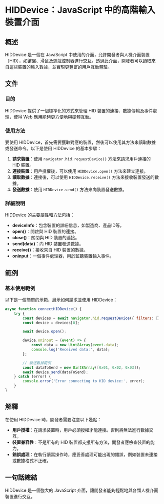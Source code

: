 <!--
Meta Description: # HIDDevice：JavaScript 中的高階輸入裝置介面 ## 概述 HIDDevice 是一個在 JavaScript 中使用的介面，允許開發者與人機介面裝置（HID），如鍵盤、滑鼠及遊戲控制器進行交互。透過此介面，開發者可以讀取來自這些裝置的輸入數據，並實現更豐富的用戶互動體驗。 ##...
Meta Keywords: hiddevice, hid, data, device, javascript
-->

# HIDDevice：JavaScript 中的高階輸入裝置介面

## 概述
HIDDevice 是一個在 JavaScript 中使用的介面，允許開發者與人機介面裝置（HID），如鍵盤、滑鼠及遊戲控制器進行交互。透過此介面，開發者可以讀取來自這些裝置的輸入數據，並實現更豐富的用戶互動體驗。

## 文件
### 目的
HIDDevice 提供了一個標準化的方式來管理 HID 裝置的連接、數據傳輸及事件處理，使得 Web 應用能夠更方便地與硬體互動。

### 使用方法
要使用 HIDDevice，首先需要獲取對應的裝置，然後可以使用其方法來讀取數據或發送命令。以下是使用 HIDDevice 的基本步驟：

1. **請求裝置**：使用 `navigator.hid.requestDevice()` 方法來請求用戶連接的 HID 裝置。
2. **連接裝置**：用戶授權後，可以使用 `HIDDevice.open()` 方法來建立連接。
3. **讀取數據**：連接後，可以使用 `HIDDevice.receive()` 方法來接收裝置發送的數據。
4. **發送數據**：使用 `HIDDevice.send()` 方法來向裝置發送數據。

### 詳細說明
HIDDevice 的主要屬性和方法包括：
- **deviceInfo**：包含裝置的詳細信息，如製造商、產品ID等。
- **open()**：開啟與 HID 裝置的連接。
- **close()**：關閉與 HID 裝置的連接。
- **send(data)**：向 HID 裝置發送數據。
- **receive()**：接收來自 HID 裝置的數據。
- **oninput**：一個事件處理器，用於監聽裝置輸入事件。

## 範例
### 基本使用範例
以下是一個簡單的示範，展示如何請求並使用 HIDDevice：

```javascript
async function connectHIDDevice() {
    try {
        const devices = await navigator.hid.requestDevice({ filters: [] });
        const device = devices[0];

        await device.open();

        device.oninput = (event) => {
            const data = new Uint8Array(event.data);
            console.log('Received data:', data);
        };

        // 發送數據範例
        const dataToSend = new Uint8Array([0x01, 0x02, 0x03]);
        await device.send(dataToSend);
    } catch (error) {
        console.error('Error connecting to HID device:', error);
    }
}
```

## 解釋
在使用 HIDDevice 時，開發者需要注意以下幾點：
- **用戶授權**：在請求裝置時，用戶必須授權才能連接。否則將無法進行數據交互。
- **裝置兼容性**：不是所有的 HID 裝置都支援所有方法，開發者應檢查裝置的能力。
- **錯誤處理**：在執行讀寫操作時，應妥善處理可能出現的錯誤，例如裝置未連接或數據格式不正確。

## 一句話總結
HIDDevice 是一個強大的 JavaScript 介面，讓開發者能夠輕鬆地與各類人機介面裝置進行交互。